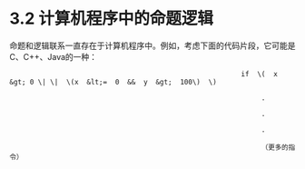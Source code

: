 # 3.2 计算机程序中的命题逻辑

命题和逻辑联系一直存在于计算机程序中。例如，考虑下面的代码片段，它可能是C、C++、Java的一种：

                                                             if  \(  x &gt; 0 \| \|  \(x  &lt;=  0  &&  y  &gt;  100\)  \) 

                                                                  .

                                                                  .

                                                                  .

                                                                  （更多的指令）

